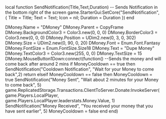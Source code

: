local function SendNotification(Title,Text,Duration) -- Sends Notification in the bottom right of the screen
	game.StarterGui:SetCore("SendNotification", {
		Title = Title;
		Text = Text;
		Icon = nil;
		Duration = Duration
	})
end
 
DMoney.Name = "DMoney"
DMoney.Parent = CopyFrame
DMoney.BackgroundColor3 = Color3.new(0, 0, 0)
DMoney.BorderColor3 = Color3.new(0, 0, 0)
DMoney.Position = UDim2.new(0, 3, 0, 302)
DMoney.Size = UDim2.new(0, 90, 0, 20)
DMoney.Font = Enum.Font.Fantasy
DMoney.FontSize = Enum.FontSize.Size18
DMoney.Text = "Dupe Money"
DMoney.TextColor3 = Color3.new(255, 0, 0)
DMoney.TextSize = 15
DMoney.MouseButton1Down:connect(function() --Sends the money and will come back after around 2 mins
	if MoneyCooldown == true then
		SendNotification("Cooldown Notification", "Wait for your Money to come back",2)
		return
	elseif MoneyCooldown == false then
		MoneyCooldown = true
		SendNotification("Money Sent", "Wait about 2 minutes for your Money to come back", 5)
		game.ReplicatedStorage.Transactions.ClientToServer.Donate:InvokeServer(game.Players.LocalPlayer, game.Players.LocalPlayer.leaderstats.Money.Value, 1)
		SendNotification("Money Received", "You received your money that you have sent earlier", 5)
		MoneyCooldown = false
	end
end)

